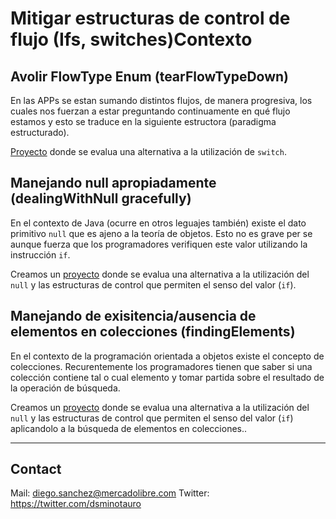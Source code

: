 # Mitigar estructuras de control de flujo (Ifs, switches)Contexto

## Avolir FlowType Enum (tearFlowTypeDown)

En las APPs se estan sumando distintos flujos, de manera progresiva, los cuales nos fuerzan a estar preguntando continuamente en qué flujo estamos y esto se traduce en la siguiente estructora (paradigma estructurado). 

[Proyecto][tearFlowTypeDown] donde se evalua una alternativa a la utilización de ```switch```.


## Manejando null apropiadamente (dealingWithNull gracefully)

En el contexto de Java (ocurre en otros leguajes también) existe el dato primitivo ```null``` que es ajeno a la teoría de objetos. Esto no es grave per se aunque fuerza que los programadores verifiquen este valor utilizando la instrucción ```if```. 

Creamos un [proyecto][dealingWithNull] donde se evalua una alternativa a la utilización del ```null``` y las estructuras de control que permiten el senso del valor (```if```).



## Manejando de exisitencia/ausencia de elementos en colecciones (findingElements)

En el contexto de la programación orientada a objetos existe el concepto de colecciones. Recurentemente los programadores tienen que saber si una colección contiene tal o cual elemento y tomar partida sobre el resultado de la operación de búsqueda. 

Creamos un [proyecto][findingElements] donde se evalua una alternativa a la utilización del ```null``` y las estructuras de control que permiten el senso del valor (```if```) aplicandolo a la búsqueda de elementos en colecciones..


---

## Contact

Mail: diego.sanchez@mercadolibre.com
Twitter: https://twitter.com/dsminotauro


[tearFlowTypeDown]: ./tearFlowTypeDown
[dealingWithNull]: ./dealingWithNull
[findingElements]: ./findingElements
